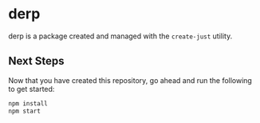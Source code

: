 # derp

derp is a package created and managed with the `create-just` utility.

## Next Steps

Now that you have created this repository, go ahead and run the following to get started:

```sh
npm install
npm start
```
